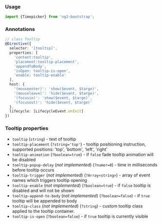 ### Usage
```typescript
import {Timepicker} from 'ng2-bootstrap';
```

### Annotations
```typescript
// class Tooltip
@Directive({
  selector: '[tooltip]',
  properties: [
    'content:tooltip',
    'placement:tooltip-placement',
    'appendToBody',
    'isOpen: tooltip-is-open',
    'enable: tooltip-enable'
  ],
  host: {
    '(mouseenter)': 'show($event, $targe)',
    '(mouseleave)': 'hide($event, $targe)',
    '(focusin)': 'show($event, $targe)',
    '(focusout)': 'hide($event, $targe)'
  },
  lifecycle: [LifecycleEvent.onInit]
})
```

### Tooltip properties
  - `tooltip` (`string`) - text of tooltip
  - `tooltip-placement` (`?string='top'`) - tooltip positioning instruction, supported positions: 'top', 'bottom', 'left', 'right'
  - `tooltip-animation` (`?boolean=true`) - if `false` fade tooltip animation will be disabled
  - `tooltip-popup-delay` (*not implemented*) (`?numer=0`) - time in milliseconds before tooltip occurs
  - `tooltip-trigger` (*not implemented*) (`?Array<string>`) - array of event names which triggers tooltip opening
  - `tooltip-enable` (*not implemented*) (`?boolean=true`) - if `false` tooltip is disabled and will not be shown
  - `tooltip-append-to-body` (*not implemented*) (`?boolean=false`) - if `true` tooltip will be appended to body
  - `tooltip-class` (*not implemented*) (`?string`) - custom tooltip class applied to the tooltip container.
  - `tooltip-is-open` (`?boolean=false`) - if `true` tooltip is currently visible
